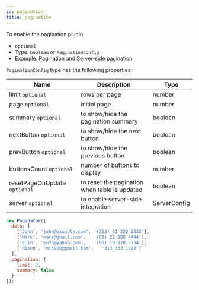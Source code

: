 ```yaml
---
id: pagination
title: pagination 
---
```


To enable the pagination plugin

 - `optional`
 - Type: `boolean` or `PaginationConfig`
 - Example: [Pagination](../examples/pagination.md) and [Server-side pagination](../examples/server-side-pagination.md)

`PaginationConfig` type has the following properties:

<div className="full-width">

| Name                         | Description                                   |  Type         |
|------------------------------|-----------------------------------------------|---------------|
| limit `optional`             | rows per page                                 | number        |
| page `optional`              | initial page                                  | number        |
| summary `optional`           | to show/hide the pagination summary           | boolean       |
| nextButton `optional`        | to show/hide the next button                  | boolean       |
| prevButton `optional`        | to show/hide the previous button              | boolean       |
| buttonsCount `optional`      | number of buttons to display                  | number        |
| resetPageOnUpdate `optional` | to reset the pagination when table is updated | boolean       |
| server `optional`            | to enable server-side integration             | ServerConfig  |

</div>

```js
new Paginator({
  data: [
    ['John', 'john@example.com', '(353) 01 222 3333'],
    ['Mark', 'mark@gmail.com',   '(01) 22 888 4444'],
    ['Eoin', 'eo3n@yahoo.com',   '(05) 10 878 5554'],
    ['Nisen', 'nis900@gmail.com',   '313 333 1923']
  ],
  pagination: {
    limit: 2,
    summary: false
  }
});
```
